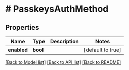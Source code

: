 # # PasskeysAuthMethod

## Properties

Name | Type | Description | Notes
------------ | ------------- | ------------- | -------------
**enabled** | **bool** |  | [default to true]

[[Back to Model list]](../../README.md#models) [[Back to API list]](../../README.md#endpoints) [[Back to README]](../../README.md)
